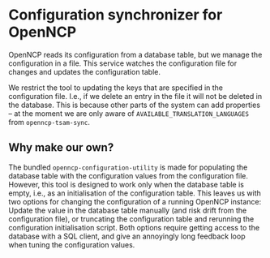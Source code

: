 # Configuration synchronizer for OpenNCP

OpenNCP reads its configuration from a database table, but we manage the configuration in a file.
This service watches the configuration file for changes and updates the configuration table.

We restrict the tool to updating the keys that are specified in the configuration file.
I.e., if we delete an entry in the file it will not be deleted in the database.
This is because other parts of the system can add properties – at the moment we are only aware of `AVAILABLE_TRANSLATION_LANGUAGES` from `openncp-tsam-sync`.

## Why make our own?

The bundled `openncp-configuration-utility` is made for populating the database table with the configuration values from the configuration file.
However, this tool is designed to work only when the database table is empty, i.e., as an initialisation of the configuration table.
This leaves us with two options for changing the configuration of a running OpenNCP instance:  Update the value in the database table manually (and risk drift from the configuration file), or truncating the configuration table and rerunning the configuration initialisation script.
Both options require getting access to the database with a SQL client, and give an annoyingly long feedback loop when tuning the configuration values.
